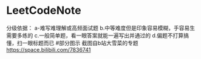 # LeetCodeNote
分级依据：
a-难写难理解或高频面试题
b.中等难度但是印象容易模糊，手容易生需要多练的
c.一般简单题，看一眼答案就能一遍写出并通过的
d.偏题不打算搞懂，扫一眼标题而已
#部分图示
截图自b站大雪菜的专题
https://space.bilibili.com/7836741
